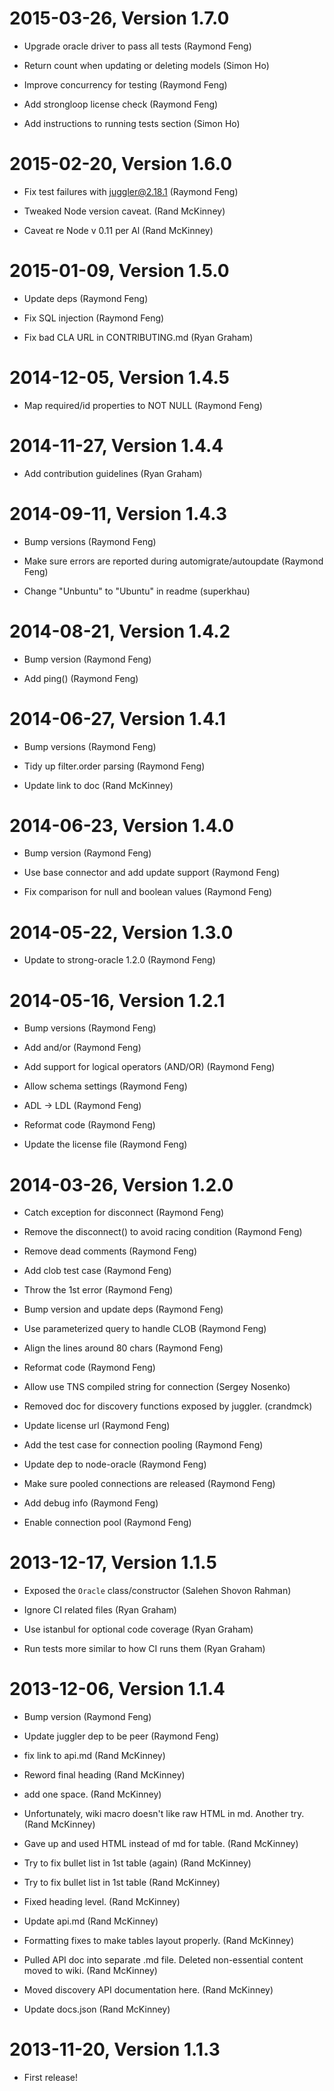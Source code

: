 2015-03-26, Version 1.7.0
=========================

 * Upgrade oracle driver to pass all tests (Raymond Feng)

 * Return count when updating or deleting models (Simon Ho)

 * Improve concurrency for testing (Raymond Feng)

 * Add strongloop license check (Raymond Feng)

 * Add instructions to running tests section (Simon Ho)


2015-02-20, Version 1.6.0
=========================

 * Fix test failures with juggler@2.18.1 (Raymond Feng)

 * Tweaked Node version caveat. (Rand McKinney)

 * Caveat re Node v 0.11 per Al (Rand McKinney)


2015-01-09, Version 1.5.0
=========================

 * Update deps (Raymond Feng)

 * Fix SQL injection (Raymond Feng)

 * Fix bad CLA URL in CONTRIBUTING.md (Ryan Graham)


2014-12-05, Version 1.4.5
=========================

 * Map required/id properties to NOT NULL (Raymond Feng)


2014-11-27, Version 1.4.4
=========================

 * Add contribution guidelines (Ryan Graham)


2014-09-11, Version 1.4.3
=========================

 * Bump versions (Raymond Feng)

 * Make sure errors are reported during automigrate/autoupdate (Raymond Feng)

 * Change "Unbuntu" to "Ubuntu" in readme (superkhau)


2014-08-21, Version 1.4.2
=========================

 * Bump version (Raymond Feng)

 * Add ping() (Raymond Feng)


2014-06-27, Version 1.4.1
=========================

 * Bump versions (Raymond Feng)

 * Tidy up filter.order parsing (Raymond Feng)

 * Update link to doc (Rand McKinney)


2014-06-23, Version 1.4.0
=========================

 * Bump version (Raymond Feng)

 * Use base connector and add update support (Raymond Feng)

 * Fix comparison for null and boolean values (Raymond Feng)


2014-05-22, Version 1.3.0
=========================

 * Update to strong-oracle 1.2.0 (Raymond Feng)


2014-05-16, Version 1.2.1
=========================

 * Bump versions (Raymond Feng)

 * Add and/or (Raymond Feng)

 * Add support for logical operators (AND/OR) (Raymond Feng)

 * Allow schema settings (Raymond Feng)

 * ADL -> LDL (Raymond Feng)

 * Reformat code (Raymond Feng)

 * Update the license file (Raymond Feng)


2014-03-26, Version 1.2.0
=========================

 * Catch exception for disconnect (Raymond Feng)

 * Remove the disconnect() to avoid racing condition (Raymond Feng)

 * Remove dead comments (Raymond Feng)

 * Add clob test case (Raymond Feng)

 * Throw the 1st error (Raymond Feng)

 * Bump version and update deps (Raymond Feng)

 * Use parameterized query to handle CLOB (Raymond Feng)

 * Align the lines around 80 chars (Raymond Feng)

 * Reformat code (Raymond Feng)

 * Allow use TNS compiled string for connection (Sergey Nosenko)

 * Removed doc for discovery functions exposed by juggler. (crandmck)

 * Update license url (Raymond Feng)

 * Add the test case for connection pooling (Raymond Feng)

 * Update dep to node-oracle (Raymond Feng)

 * Make sure pooled connections are released (Raymond Feng)

 * Add debug info (Raymond Feng)

 * Enable connection pool (Raymond Feng)


2013-12-17, Version 1.1.5
=========================

 * Exposed the `Oracle` class/constructor (Salehen Shovon Rahman)

 * Ignore CI related files (Ryan Graham)

 * Use istanbul for optional code coverage (Ryan Graham)

 * Run tests more similar to how CI runs them (Ryan Graham)


2013-12-06, Version 1.1.4
=========================

 * Bump version (Raymond Feng)

 * Update juggler dep to be peer (Raymond Feng)

 * fix link to api.md (Rand McKinney)

 * Reword final heading (Rand McKinney)

 * add one space. (Rand McKinney)

 * Unfortunately, wiki macro doesn't like raw HTML in md.  Another try. (Rand McKinney)

 * Gave up and used HTML instead of md for table. (Rand McKinney)

 * Try to fix bullet list in 1st table (again) (Rand McKinney)

 * Try to fix bullet list in 1st table (Rand McKinney)

 * Fixed heading level. (Rand McKinney)

 * Update api.md (Rand McKinney)

 * Formatting fixes to make tables layout properly. (Rand McKinney)

 * Pulled API doc into separate .md file.  Deleted non-essential content moved to wiki. (Rand McKinney)

 * Moved discovery API documentation here. (Rand McKinney)

 * Update docs.json (Rand McKinney)


2013-11-20, Version 1.1.3
=========================

 * First release!
